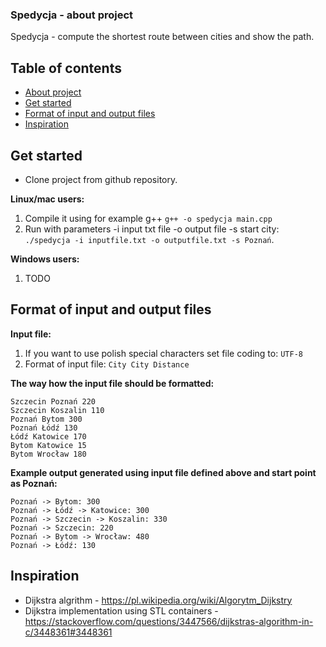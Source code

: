 ### Spedycja - about project
Spedycja - compute the shortest route between cities and show the path.

## Table of contents
* [About project](#spedycja---about-project)
* [Get started](#get-started)
* [Format of input and output files](#format-of-input-and-output-files)
* [Inspiration](#inspiration)

## Get started
- Clone project from github repository.

**Linux/mac users:**
1. Compile it using for example g++ `g++ -o spedycja main.cpp`
2. Run with parameters -i input txt file -o output file -s start city: `./spedycja -i inputfile.txt -o outputfile.txt -s Poznań`.

**Windows users:**
1. TODO

## Format of input and output files

**Input file:**
1. If you want to use polish special characters set file coding to: `UTF-8`
2. Format of input file: `City City Distance`

**The way how the input file should be formatted:**
```
Szczecin Poznań 220
Szczecin Koszalin 110
Poznań Bytom 300
Poznań Łódź 130
Łódź Katowice 170
Bytom Katowice 15
Bytom Wrocław 180
```

**Example output generated using input file defined above and start point as Poznań:**
```
Poznań -> Bytom: 300
Poznań -> Łódź -> Katowice: 300
Poznań -> Szczecin -> Koszalin: 330
Poznań -> Szczecin: 220
Poznań -> Bytom -> Wrocław: 480
Poznań -> Łódź: 130

```

## Inspiration
- Dijkstra algrithm - https://pl.wikipedia.org/wiki/Algorytm_Dijkstry
- Dijkstra implementation using STL containers - https://stackoverflow.com/questions/3447566/dijkstras-algorithm-in-c/3448361#3448361
